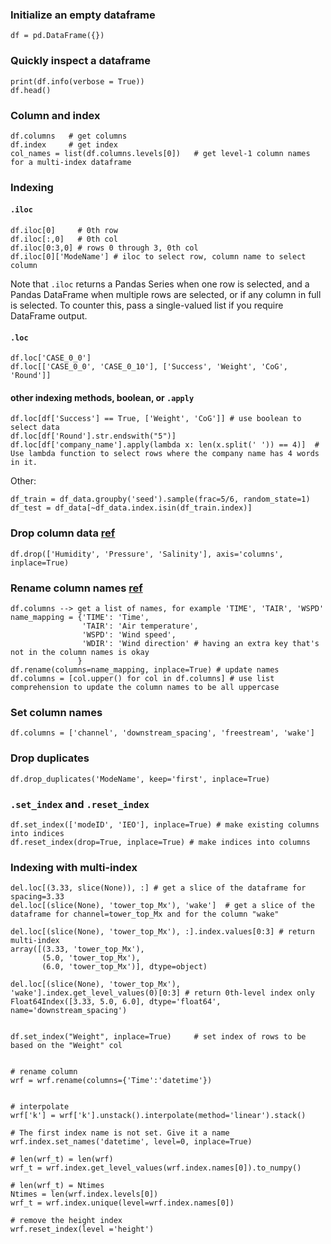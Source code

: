 ### Initialize an empty dataframe
```
df = pd.DataFrame({})
```

### Quickly inspect a dataframe
```
print(df.info(verbose = True))
df.head()
```

### Column and index
```
df.columns   # get columns
df.index     # get index
col_names = list(df.columns.levels[0])   # get level-1 column names for a multi-index dataframe
```

### Indexing

#### `.iloc`
```
df.iloc[0]     # 0th row
df.iloc[:,0]   # 0th col
df.iloc[0:3,0] # rows 0 through 3, 0th col
df.iloc[0]['ModeName'] # iloc to select row, column name to select column
```
Note that `.iloc` returns a Pandas Series when one row is selected, and a Pandas DataFrame when multiple rows are selected, or if any column in full is selected. To counter this, pass a single-valued list if you require DataFrame output.


#### `.loc`
```
df.loc['CASE_0_0'] 
df.loc[['CASE_0_0', 'CASE_0_10'], ['Success', 'Weight', 'CoG', 'Round']]
```

#### other indexing methods, boolean, or `.apply`
```
df.loc[df['Success'] == True, ['Weight', 'CoG']] # use boolean to select data
df.loc[df['Round'].str.endswith("5")]
df.loc[df['company_name'].apply(lambda x: len(x.split(' ')) == 4)]  # Use lambda function to select rows where the company name has 4 words in it.
```

Other:
```
df_train = df_data.groupby('seed').sample(frac=5/6, random_state=1)
df_test = df_data[~df_data.index.isin(df_train.index)]
```



### Drop column data [ref](https://www.youtube.com/watch?v=ncpYohRYG3I)
```
df.drop(['Humidity', 'Pressure', 'Salinity'], axis='columns', inplace=True) 
```

### Rename column names [ref](https://www.youtube.com/watch?v=ncpYohRYG3I)
```
df.columns --> get a list of names, for example 'TIME', 'TAIR', 'WSPD'
name_mapping = {'TIME': 'Time',
                'TAIR': 'Air temperature',
                'WSPD': 'Wind speed',
                'WDIR': 'Wind direction' # having an extra key that's not in the column names is okay
               }
df.rename(columns=name_mapping, inplace=True) # update names
df.columns = [col.upper() for col in df.columns] # use list comprehension to update the column names to be all uppercase

```

### Set column names
```
df.columns = ['channel', 'downstream_spacing', 'freestream', 'wake']
```

### Drop duplicates
```
df.drop_duplicates('ModeName', keep='first', inplace=True)
```


### `.set_index` and `.reset_index`
```
df.set_index(['modeID', 'IEO'], inplace=True) # make existing columns into indices
df.reset_index(drop=True, inplace=True) # make indices into columns
```

### Indexing with multi-index
```
del.loc[(3.33, slice(None)), :] # get a slice of the dataframe for spacing=3.33
del.loc[(slice(None), 'tower_top_Mx'), 'wake']  # get a slice of the dataframe for channel=tower_top_Mx and for the column "wake"

del.loc[(slice(None), 'tower_top_Mx'), :].index.values[0:3] # return multi-index
array([(3.33, 'tower_top_Mx'),
       (5.0, 'tower_top_Mx'),
       (6.0, 'tower_top_Mx')], dtype=object)

del.loc[(slice(None), 'tower_top_Mx'), 'wake'].index.get_level_values(0)[0:3] # return 0th-level index only
Float64Index([3.33, 5.0, 6.0], dtype='float64', name='downstream_spacing')
```


```

df.set_index("Weight", inplace=True)     # set index of rows to be based on the "Weight" col


# rename column
wrf = wrf.rename(columns={'Time':'datetime'})


# interpolate
wrf['k'] = wrf['k'].unstack().interpolate(method='linear').stack()

# The first index name is not set. Give it a name
wrf.index.set_names('datetime', level=0, inplace=True)

# len(wrf_t) = len(wrf)
wrf_t = wrf.index.get_level_values(wrf.index.names[0]).to_numpy()

# len(wrf_t) = Ntimes
Ntimes = len(wrf.index.levels[0])
wrf_t = wrf.index.unique(level=wrf.index.names[0])

# remove the height index
wrf.reset_index(level ='height')

```

